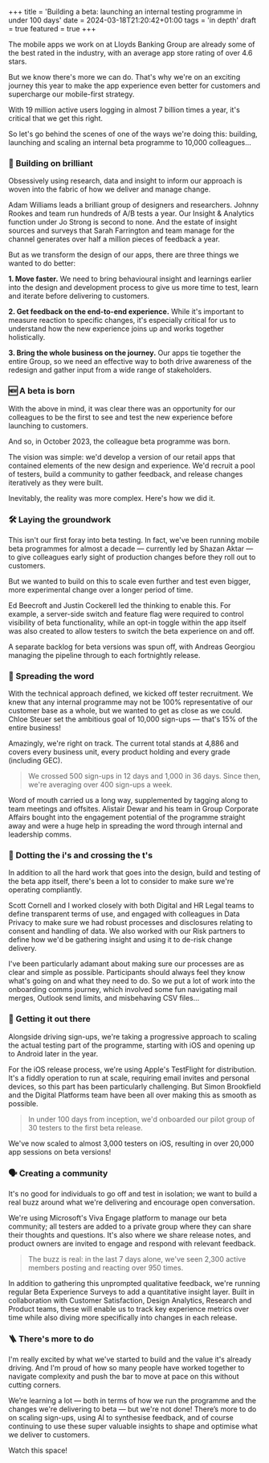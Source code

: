 +++
title = 'Building a beta: launching an internal testing programme in under 100 days'
date = 2024-03-18T21:20:42+01:00
tags = 'in depth'
draft = true
featured = true
+++

The mobile apps we work on at Lloyds Banking Group are already some of the best rated in the industry, with an average app store rating of over 4.6 stars.

But we know there's more we can do. That's why we're on an exciting journey this year to make the app experience even better for customers and supercharge our mobile-first strategy.

With 19 million active users logging in almost 7 billion times a year, it's critical that we get this right.

So let's go behind the scenes of one of the ways we're doing this: building, launching and scaling an internal beta programme to 10,000 colleagues...

### 🚀 Building on brilliant

Obsessively using research, data and insight to inform our approach is woven into the fabric of how we deliver and manage change.

Adam Williams leads a brilliant group of designers and researchers. Johnny Rookes and team run hundreds of A/B tests a year. Our Insight & Analytics function under Jo Strong is second to none. And the estate of insight sources and surveys that Sarah Farrington and team manage for the channel generates over half a million pieces of feedback a year.

But as we transform the design of our apps, there are three things we wanted to do better:

**1. Move faster.** We need to bring behavioural insight and learnings earlier into the design and development process to give us more time to test, learn and iterate before delivering to customers.

**2. Get feedback on the end-to-end experience.** While it's important to measure reaction to specific changes, it's especially critical for us to understand how the new experience joins up and works together holistically.

**3. Bring the whole business on the journey.** Our apps tie together the entire Group, so we need an effective way to both drive awareness of the redesign and gather input from a wide range of stakeholders.

### 🆕 A beta is born

With the above in mind, it was clear there was an opportunity for our colleagues to be the first to see and test the new experience before launching to customers.

And so, in October 2023, the colleague beta programme was born.

The vision was simple: we'd develop a version of our retail apps that contained elements of the new design and experience. We'd recruit a pool of testers, build a community to gather feedback, and release changes iteratively as they were built.

Inevitably, the reality was more complex. Here's how we did it.

### 🛠️ Laying the groundwork

This isn't our first foray into beta testing. In fact, we've been running mobile beta programmes for almost a decade — currently led by Shazan Aktar — to give colleagues early sight of production changes before they roll out to customers.

But we wanted to build on this to scale even further and test even bigger, more experimental change over a longer period of time.

Ed Beecroft and Justin Cockerell led the thinking to enable this. For example, a server-side switch and feature flag were required to control visibility of beta functionality, while an opt-in toggle within the app itself was also created to allow testers to switch the beta experience on and off.

A separate backlog for beta versions was spun off, with Andreas Georgiou managing the pipeline through to each fortnightly release.

### 📢 Spreading the word

With the technical approach defined, we kicked off tester recruitment. We knew that any internal programme may not be 100% representative of our customer base as a whole, but we wanted to get as close as we could. Chloe Steuer set the ambitious goal of 10,000 sign-ups — that's 15% of the entire business!

Amazingly, we're right on track. The current total stands at 4,886 and covers every business unit, every product holding and every grade (including GEC).

> We crossed 500 sign-ups in 12 days and 1,000 in 36 days. Since then, we're averaging over 400 sign-ups a week.

Word of mouth carried us a long way, supplemented by tagging along to team meetings and offsites. Alistair Dewar and his team in Group Corporate Affairs bought into the engagement potential of the programme straight away and were a huge help in spreading the word through internal and leadership comms.

### 🦺 Dotting the i's and crossing the t's

In addition to all the hard work that goes into the design, build and testing of the beta app itself, there's been a lot to consider to make sure we're operating compliantly.

Scott Cornell and I worked closely with both Digital and HR Legal teams to define transparent terms of use, and engaged with colleagues in Data Privacy to make sure we had robust processes and disclosures relating to consent and handling of data. We also worked with our Risk partners to define how we'd be gathering insight and using it to de-risk change delivery.

I've been particularly adamant about making sure our processes are as clear and simple as possible. Participants should always feel they know what's going on and what they need to do. So we put a lot of work into the onboarding comms journey, which involved some fun navigating mail merges, Outlook send limits, and misbehaving CSV files...

### 📲 Getting it out there

Alongside driving sign-ups, we're taking a progressive approach to scaling the actual testing part of the programme, starting with iOS and opening up to Android later in the year.

For the iOS release process, we're using Apple's TestFlight for distribution. It's a fiddly operation to run at scale, requiring email invites and personal devices, so this part has been particularly challenging. But Simon Brookfield and the Digital Platforms team have been all over making this as smooth as possible.

> In under 100 days from inception, we'd onboarded our pilot group of 30 testers to the first beta release.

We've now scaled to almost 3,000 testers on iOS, resulting in over 20,000 app sessions on beta versions!

### 🗣️ Creating a community

It's no good for individuals to go off and test in isolation; we want to build a real buzz around what we're delivering and encourage open conversation.

We're using Microsoft's Viva Engage platform to manage our beta community; all testers are added to a private group where they can share their thoughts and questions. It's also where we share release notes, and product owners are invited to engage and respond with relevant feedback.

> The buzz is real: in the last 7 days alone, we've seen 2,300 active members posting and reacting over 950 times.

In addition to gathering this unprompted qualitative feedback, we're running regular Beta Experience Surveys to add a quantitative insight layer. Built in collaboration with Customer Satisfaction, Design Analytics, Research and Product teams, these will enable us to track key experience metrics over time while also diving more specifically into changes in each release.

### 🪜 There's more to do

I'm really excited by what we've started to build and the value it's already driving. And I'm proud of how so many people have worked together to navigate complexity and push the bar to move at pace on this without cutting corners. 

We’re learning a lot — both in terms of how we run the programme and the changes we're delivering to beta — but we're not done! There’s more to do on scaling sign-ups, using AI to synthesise feedback, and of course continuing to use these super valuable insights to shape and optimise what we deliver to customers. 

Watch this space!


